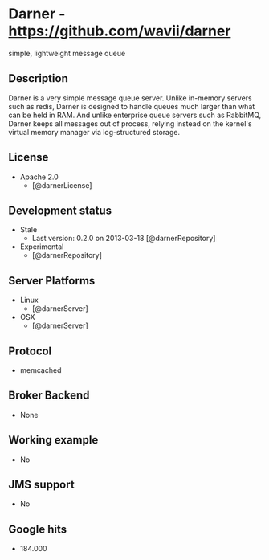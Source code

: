 # Darner - https://github.com/wavii/darner
simple, lightweight message queue


## Description
Darner is a very simple message queue server. Unlike in-memory servers such as redis, Darner is designed to handle queues much larger than what can be held in RAM. And unlike enterprise queue servers such as RabbitMQ, Darner keeps all messages out of process, relying instead on the kernel's virtual memory manager via log-structured storage.


## License
- Apache 2.0
    - [@darnerLicense]


## Development status
- Stale
    - Last version: 0.2.0 on 2013-03-18 [@darnerRepository]
- Experimental
    - [@darnerRepository]


## Server Platforms
- Linux
    - [@darnerServer]
- OSX
    - [@darnerServer]


## Protocol
- memcached


## Broker Backend
- None


## Working example
- No


## JMS support
- No


## Google hits
- 184.000
